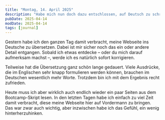 ```yaml
---
title: "Montag, 14. April 2025"
description: "Habe mich nun doch dazu entschlossen, auf Deutsch zu schreiben."
pubDate: 2025-04-14
modDate: 2025-04-14
tags: [journal]
---
```


Gestern habe ich den ganzen Tag damit verbracht,
meine Webseite ins Deutsche zu übersetzen.
Dabei ist mir sicher noch das ein oder andere Detail entgangen.
Sobald ich etwas entdecke – oder du mich darauf aufmerksam machst –,
werde ich es natürlich sofort korrigieren.

Teilweise hat die Übersetzung ganz schön lange gedauert.
Viele Ausdrücke, die im Englischen sehr knapp formulieren werden können, brauchen im Deutschen wesentlich mehr Worte.
Trotzdem bin ich mit dem Ergebnis recht zufrieden.

Heute muss ich aber wirklich auch endlich wieder ein paar Seiten aus dem Bootcamp-Skript lesen.
In den letzten Tagen habe ich einfach zu viel Zeit damit verbracht,
diese meine Webseite hier auf Vordermann zu bringen.
Das war zwar auch wichtig,
aber inzwischen habe ich das Gefühl,
ein wenig hinterherzuhinken.
